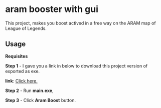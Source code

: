 # aram booster with gui

This project, makes you boost actived in a free way on the ARAM map of League of Legends.



## Usage

**Requisites**

**Step 1** - I gave you a link in below to download this project version of exported as exe.

**link**: <a target=_blank href="shorturl.at/beBQ7">Click here.</a>

**Step 2** - Run **main.exe**,

**Step 3** - Click **Aram Boost** button.
